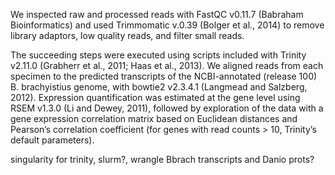 We inspected raw and processed reads with FastQC v0.11.7 (Babraham Bioinformatics) and
used Trimmomatic v.0.39 (Bolger et al., 2014) to remove library adaptors, low quality reads, and
filter small reads. 

The succeeding steps were executed using scripts included with Trinity
v2.11.0 (Grabherr et al., 2011; Haas et al., 2013). We aligned reads from each specimen to the
predicted transcripts of the NCBI-annotated (release 100) B. brachyistius genome, with bowtie2
v2.3.4.1 (Langmead and Salzberg, 2012). Expression quantification was estimated at the gene
level using RSEM v1.3.0 (Li and Dewey, 2011), followed by exploration of the data with a gene
expression correlation matrix based on Euclidean distances and Pearson’s correlation
coefficient (for genes with read counts > 10, Trinity’s default parameters).



singularity for trinity, slurm?, wrangle Bbrach transcripts and Danio prots?
